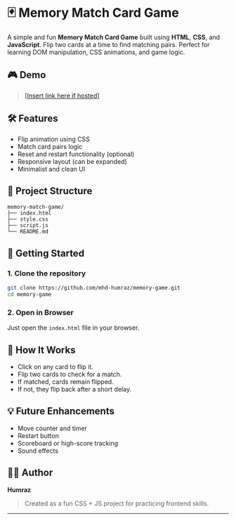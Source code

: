 
# 🃏 Memory Match Card Game

A simple and fun **Memory Match Card Game** built using **HTML**, **CSS**, and **JavaScript**. Flip two cards at a time to find matching pairs. Perfect for learning DOM manipulation, CSS animations, and game logic.

## 🎮 Demo
> [[Insert link here if hosted]](https://mhd-humraz.github.io/memory-game/)

## 🛠️ Features
- Flip animation using CSS
- Match card pairs logic
- Reset and restart functionality (optional)
- Responsive layout (can be expanded)
- Minimalist and clean UI

## 📂 Project Structure
```
memory-match-game/
├── index.html
├── style.css
├── script.js
└── README.md
```

## 🚀 Getting Started

### 1. Clone the repository
```bash
git clone https://github.com/mhd-humraz/memory-game.git
cd memory-game
```

### 2. Open in Browser
Just open the `index.html` file in your browser.

## 🧠 How It Works
- Click on any card to flip it.
- Flip two cards to check for a match.
- If matched, cards remain flipped.
- If not, they flip back after a short delay.



## 💡 Future Enhancements
- Move counter and timer
- Restart button
- Scoreboard or high-score tracking
- Sound effects

## 👨‍💻 Author
**Humraz**  
> Created as a fun CSS + JS project for practicing frontend skills.




---
